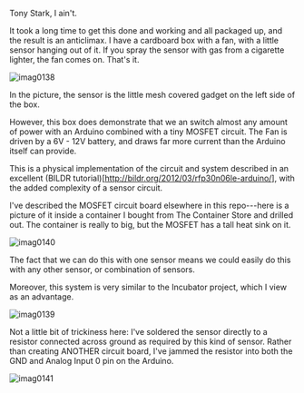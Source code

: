 Tony Stark, I ain't.

It took a long time to get this done and working and all packaged up, and the result is an anticlimax. I have a cardboard
box with a fan, with a little sensor hanging out of it. If you spray the sensor with gas from a cigarette lighter, 
the fan comes on.  That's it.

![imag0138](https://cloud.githubusercontent.com/assets/5296671/7643871/2aa18218-fa63-11e4-9f3e-c5d4696be52b.jpg)

In the picture, the sensor is the little mesh covered gadget on the left side of the box.

However, this box does demonstrate that we an switch almost any amount of power with an Arduino combined with a tiny MOSFET
circuit. The Fan is driven by a 6V - 12V battery, and draws far more current than the Arduino itself can provide.

This is a physical implementation of the circuit and system described in an excellent (BILDR tutorial)[http://bildr.org/2012/03/rfp30n06le-arduino/], with the added complexity of a sensor circuit.

I've described the MOSFET circuit board elsewhere in this repo---here is a picture of it inside a container I bought from The Container Store and drilled out.  The container is really to big, but the MOSFET has a tall heat sink on it.

![imag0140](https://cloud.githubusercontent.com/assets/5296671/7643872/2aa1f87e-fa63-11e4-9f56-54803d608631.jpg)

The fact that we can do this with one sensor means we could easily do this with any other sensor, or combination of sensors.

Moreover, this system is very similar to the Incubator project, which I view as an advantage.




![imag0139](https://cloud.githubusercontent.com/assets/5296671/7643870/2a9f7004-fa63-11e4-83f2-9ecec59a7c63.jpg)

Not a little bit of trickiness here: I've soldered the sensor directly to a resistor connected across ground as required by this kind of sensor.  Rather than creating ANOTHER circuit board, I've jammed the resistor into both the GND and Analog Input 0 pin on the Arduino.





![imag0141](https://cloud.githubusercontent.com/assets/5296671/7643873/2aa2720e-fa63-11e4-8b0e-a919ef6a39fa.jpg)
